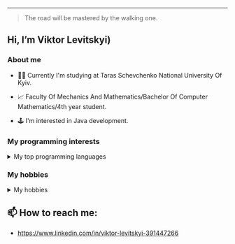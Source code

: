 ---
> The road will be mastered by the walking one.

## Hi, I’m Viktor Levitskyi)

### About me

- 👨‍🎓 Currently I'm studying at Taras Schevchenko National University Of Kyiv.

- 📈 Faculty Of Mechanics And Mathematics/Bachelor Of Computer Mathematics/4th year student.

- 🕹️ I'm interested in Java development.


### My programming interests

<details>
<summary> My top programming languages </summary>
  
| Rank | Languages |
|-----:|-----------|
|     1| Java      |
|     2| Python    |
|     3| C/C++     |

</details>


### My hobbies

<details>
<summary> My hobbies </summary>

- Reading
- Playing the guitar
- Listening to music

</details>


## 📫 How to reach me:
- https://www.linkedin.com/in/viktor-levitskyi-391447266

